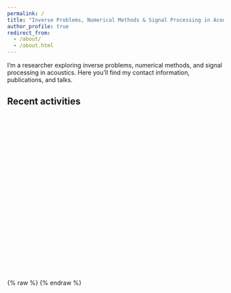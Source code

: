 ```yaml
---
permalink: /
title: "Inverse Problems, Numerical Methods & Signal Processing in Acoustics"
author_profile: true
redirect_from:
  - /about/
  - /about.html
---
```


I’m a researcher exploring inverse problems, numerical methods, and signal processing in acoustics. Here you’ll find my contact information, publications, and talks.

<h2>Recent activities</h2>
<div id="talks-map" style="height:360px;margin:1.25rem 0;"></div>

<link rel="stylesheet" href="https://unpkg.com/leaflet/dist/leaflet.css">
<script src="https://unpkg.com/leaflet/dist/leaflet.js"></script>
{% raw %}
<script>
document.addEventListener('DOMContentLoaded', function () {
  const map = L.map('talks-map').setView([20, 0], 2);
  L.tileLayer('https://{s}.tile.openstreetmap.org/{z}/{x}/{y}.png', {maxZoom: 18}).addTo(map);
  L.marker([37.7749, -122.4194]).addTo(map).bindPopup('Test marker: SF');
});
</script>
{% endraw %}

